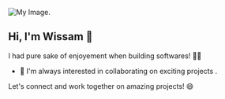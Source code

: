 ![My Image](https://user-images.githubusercontent.com/34418187/202911326-559ae103-550c-40dc-a404-4c7ca2eeb777.gif).

## Hi, I'm Wissam  👋

I had pure sake of enjoyement when building softwares! 👨‍💻

- 👯 I'm always interested in collaborating on exciting projects .

Let's connect and work together on amazing projects! 😄
